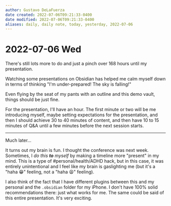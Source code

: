 ```yaml
---
author: Gustavo DeLaFuerza
date created: 2022-07-06T09:21:33-0400
date modified: 2022-07-06T09:21:33-0400
aliases: daily, daily note, today, yesterday, 2022-07-06
---
```


# 2022-07-06 Wed

There's still lots more to do and just a pinch over 168 hours until my presentation.

Watching some presentations on Obsidian has helped me calm myself down in terms of thinking "I'm under-prepared! The sky is falling!" 

Even flying by the seat of my pants with an outline and this demo vault, things should be just fine. 

For the presentation, I'll have an hour. The first minute or two will be me introducing myself, maybe setting expectations for the presentation, and then I should achieve 30 to 40 minutes of content, and then have 10 to 15 minutes of Q&A until a few minutes before the next session starts. 

---

Much later...

It turns out my brain is fun. I thought the conference was next week. Sometimes, I *do this **to** myself* by making a timeline more "present" in my mind. This is a type of #personal/health/ADHD hack, but in this case, it was entirely unintentional and I feel like my brain is gaslighting me (but it's a "haha 😁" feeling, not a "haha 😫" feeling). 

I also think of the fact that I have different plugins between this and my personal and the `.obsidian` folder for my iPhone. I don't have 100% solid recommendations there: just what works for me. The same could be said of this entire presentation. It's very exciting.